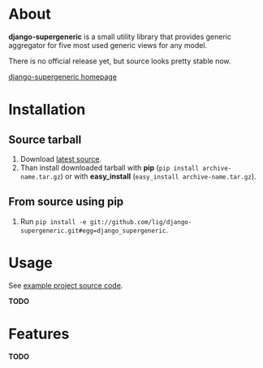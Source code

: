 
About
==========

**django-supergeneric** is a small utility library that provides generic aggregator for five most used generic views for any model.

There is no official release yet, but source looks pretty stable now.

[django-supergeneric homepage](https://github.com/lig/django-supergeneric)


Installation
==========

Source tarball
----------

1. Download [latest source](https://github.com/lig/django-supergeneric/tarball/master).
2. Than install downloaded tarball with **pip** (`pip install archive-name.tar.gz`) or with **easy_install** (`easy_install archive-name.tar.gz`).

From source using pip
----------

1. Run `pip install -e git://github.com/lig/django-supergeneric.git#egg=django_supergeneric`.


Usage
==========

See [example project source code](https://github.com/lig/django-supergeneric/tree/master/project).

**TODO**


Features
==========

**TODO**
